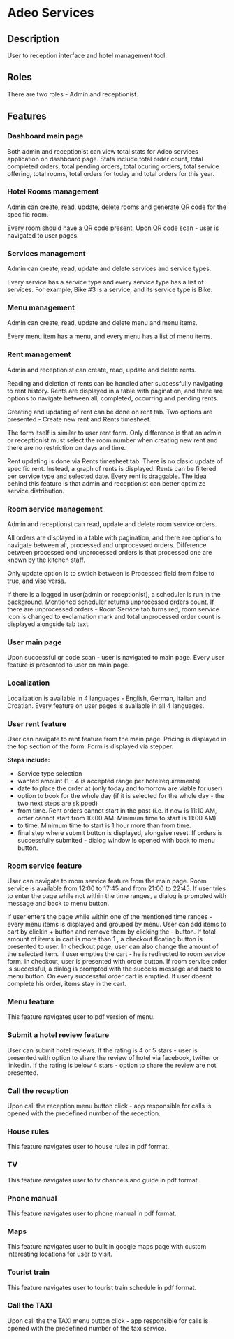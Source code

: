 # Adeo Services

## Description

User to reception interface and hotel management tool.

## Roles

There are two roles - Admin and receptionist.

## Features

### Dashboard main page

Both admin and receptionist can view total stats for Adeo services application on dashboard page. Stats include total order count, total completed orders, total
pending orders, total ocuring orders, total service offering, total rooms, total orders for today and total orders for this year.

### Hotel Rooms management

Admin can create, read, update, delete rooms and generate QR code for the specific room. 

Every room should have a QR code present. Upon QR code scan - user is navigated to user pages.

### Services management

Admin can create, read, update and delete services and service types. 

Every service has a service type and every service type has a list of services. For example, Bike #3 is a service, and its service type is Bike. 

### Menu management

Admin can create, read, update and delete menu and menu items.

Every menu item has a menu, and every menu has a list of menu items.

### Rent management

Admin and receptionist can create, read, update and delete rents.

Reading and deletion of rents can be handled after successfully navigating to rent history. Rents are displayed in a table with pagination, and there are options to 
navigate between all, completed, occurring and pending rents.

Creating and updating of rent can be done on rent tab. Two options are presented - Create new rent and Rents timesheet.

The form itself is similar to user rent form. Only difference is that an admin or receptionist must select the room number when 
creating new rent and there are no restriction on days and time.

Rent updating is done via Rents timesheet tab. There is no clasic update of specific rent. Instead, a graph of rents is displayed. Rents can be filtered per 
service type and selected date. Every rent is draggable. The idea behind this feature is that admin and receptionist can better optimize service distribution.

### Room service management

Admin and receptionst can read, update and delete room service orders.

All orders are displayed in a table with pagination, and there are options to navigate between all, processed and unprocessed orders. 
Difference between processed ond unprocessed orders is that processed one are known by the kitchen staff. 

Only update option is to swtich between is Processed field from false to true, and vise versa.

If there is a logged in user(admin or receptionist), a scheduler is run in the background. Mentioned scheduler returns unprocessed orders count. If there are 
unprocessed orders - Room Service tab turns red, room service icon is changed to exclamation mark and total unprocessed order count is displayed alongside tab text.

### User main page

Upon successful qr code scan - user is navigated to main page. Every user feature is presented to user on main page. 

### Localization

Localization is available in 4 languages - English, German, Italian and Croatian. Every feature on user pages is available in all 4 languages.

### User rent feature

User can navigate to rent feature from the main page. Pricing is displayed in the top section of the form. Form is displayed via stepper. 

**Steps include:**
 - Service type selection
 - wanted amount (1 - 4 is accepted range per hotelrequirements) 
 - date to place the order at (only today and tomorrow are viable for user) 
 - option to book for the whole day (if it is selected for the whole day - the two next steps are skipped)
 - from time. Rent orders cannot start in the past (i.e. if now is 11:10 AM, order cannot start from 10:00 AM. Minimum time to start is 11:00 AM)
 - to time. Minimum time to start is 1 hour more than from time.
 - final step where submit button is displayed, alongsise reset. If orders is successfully submited - dialog window is opened with back to menu button.

### Room service feature

User can navigate to room service feature from the main page. Room service is available from 12:00 to 17:45 and from 21:00 to 22:45. If user tries to enter the page 
while not within the time ranges, a dialog is prompted with message and back to menu button. 

If user enters the page while within one of the mentioned time ranges - every menu items is displayed and grouped by menu. User can add items to cart by clickin + button and remove them by clicking the - button. If total amount of items in cart is more than 1 , a checkout floating button is presented to user. In checkout page, user can also change the amount of the selected item. If user empties the cart - he is redirected to room service form. In checkout, user is presented with order button. If room service order is successful, a dialog is prompted with the success message and back to menu button. On every successful order cart is emptied. If user doesnt complete his order, items stay in the cart.

### Menu feature

This feature navigates user to pdf version of menu.

### Submit a hotel review feature

User can submit hotel reviews. If the rating is 4 or 5 stars - user is presented with option to share the review of hotel via facebook, twitter or linkedin. If the rating is below 4 stars - option to share the review are not presented.

### Call the reception

Upon call the reception menu button click - app responsible for calls is opened with the predefined number of the reception.

### House rules

This feature navigates user to house rules in pdf format.

### TV

This feature navigates user to tv channels and guide in pdf format.

### Phone manual

This feature navigates user to phone manual in pdf format.

### Maps

This feature navigates user to built in google maps page with custom interesting locations for user to visit. 

### Tourist train

This feature navigates user to tourist train schedule in pdf format.

### Call the TAXI

Upon call the the TAXI menu button click - app responsible for calls is opened with the predefined number of the taxi service.







